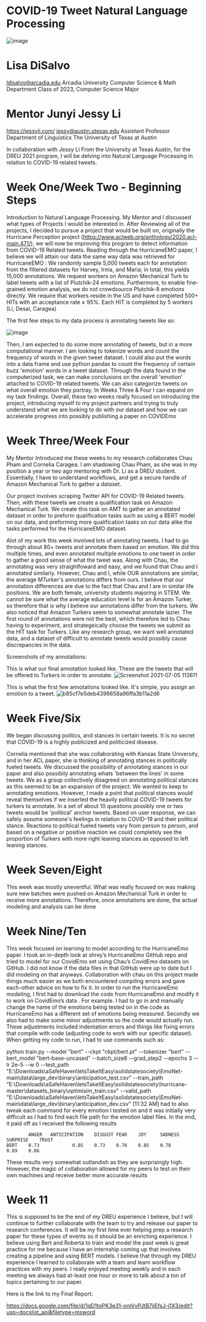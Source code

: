 # COVID-19 Tweet Natural Language Processing
![image](https://user-images.githubusercontent.com/69719467/121576299-3ac41980-c9f6-11eb-9cb9-41bb91f687ba.png)

# Lisa DiSalvo                        
ldisalvo@arcadia.edu 
Arcadia University
Computer Science & Math Department
Class of 2023, Computer Science Major

# Mentor Junyi Jessy Li
https://jessyli.com/
jessy@austin.utexas.edu
Assistant Professor
Department of Linguistics
The University of Texas at Austin


In collaboration with Jessy Li From the University at Texas Austin, for the DREU 2021 program, I will be delving into Natural Language Processing in relation to COVID-19 related tweets.


# Week One/Week Two - Beginning Steps

Introduction to Natural Language Processing. My Mentor and I discussed what types of Projects I would be interested in.
After Reviewing all of the projects, I decided to pursue a project that would be built on, originally the Hurricane Perception project (https://www.aclweb.org/anthology/2020.acl-main.471/), we will now be improving this program to detect information from COVID-19 Related tweets. Reading through the HurricaneEMO paper, I believe we will attain our data the same way data was retrieved for HurricaneEMO : 
We randomly sample 5,000 tweets each for annotation from the filtered datasets for Harvey, Irma, and Maria; in total, this yields 15,000 annotations.
We request workers on Amazon Mechanical Turk
to label tweets with a list of Plutchik-24 emotions.
Furthermore, to enable fine-grained emotion analysis, we do not crowdsource Plutchik-8 emotions
directly. We require that workers reside in the US
and have completed 500+ HITs with an acceptance
rate ≥ 95%. Each HIT is completed by 5 workers (Li, Desai, Caragea)

The first few steps to my data process is annotating tweets like so:

![image](https://user-images.githubusercontent.com/69719467/121575761-bbcee100-c9f5-11eb-95b0-8f6d9e9f5cdb.png)

Then, I am expected to do some more annotating of tweets, but in a more computational manner. I am looking to tokenize words and count the frequency of words in the given tweet dataset. I could also put the words into a data frame and use python pandas to count the frequency of certain buzz 'emotion' words in a tweet dataset. Through the data found in the computerized task, we can make conclusions on the overall 'emotion' attached to COVID-19 related tweets. We can also categorize tweets on what overall emotion they portray. 
In Weeks Three & Four I can expand on my task findings. Overall, these two weeks really focused on introducing the project, introducing myself to my project partners and trying to truly understand what we are looking to do with our dataset and how we can accelerate progress into possibly publishing a paper on COVIDEmo

# Week Three/Week Four

My Mentor Introduced me these weeks to my research collaborates Chau Pham and Cornelia Caragea. I am shadowing Chau Pham, as she was in my position a year or two ago mentoring with Dr. Li as a DREU student. 
Essentially, I have to understand workflows, and get a secure handle of Amazon Mechanical Turk to gather a dataset.

Our project involves scraping Twitter API for COVID-19 Related tweets. Then, with these tweets we create a qualification task on Amazon Mechanical Turk. We create this task on AMT to gather an annotated dataset in order to preform qualification tasks such as using a BERT model on our data, and preforming more qualification tasks on our data alike the tasks performed for the HurricaneEMO dataset. 

Alot of my work this week involved lots of annotating tweets. I had to go through about 80+ tweets and annotate them based on emotion. We did this multiple times, and even annotated multiple emotions to one tweet in order to gather a good sense of what the tweet was. Along with Chau, the annotating was very straightfoward and easy, and we found that Chau and I annotated similarly. However, Chau and I, while OUR annotations are similar, the average MTurker's annotations differs from ours. I believe that our annotation differences are due to the fact that Chau and I are in similar life positions. We are both female, university students majoring in STEM. We cannot be sure what the average education level is for an Amazon Turker, so therefore that is why I believe our annotations differ from the turkers. We also noticed that Amazon Turkers seem to somewhat annotate lazier. The first round of annotations were not the best, which therefore led to Chau having to experiment, and strategeically choose the tweets we submit as the HIT task for Turkers. Like any research group, we want well annotated data, and a dataset of difficult to annotate tweets would possibly cause discrepancies in the data.

Screenshots of my annotations: 

This is what our final annotation looked like. These are the tweets that will be offered to Turkers in order to annotate. 
![Screenshot 2021-07-05 113611](https://user-images.githubusercontent.com/69719467/124495627-57016f00-dd86-11eb-9e8b-2606f28aacf3.png)


This is what the first few annotations looked like. It's simple, you assign an emotion to a tweet. 
![b85cf7e5deb4396658a96ffa3b11a2d6](https://user-images.githubusercontent.com/69719467/124495897-b495bb80-dd86-11eb-9ce4-bfc215270281.png)




# Week Five/Six

We began discussing politics, and stances in certain tweets. It is no secret that COVID-19 is a highly publicized and politicized disease. 

Cornelia mentioned that she was collaborating with Kansas State University, and in her ACL paper, she is thinking of annotating stances in politically fueled tweets. We discussed the possibility of annotating stances in our paper and also possibily annotating whats 'between the lines' in some tweets. We as a group collectively disagreed on annotating political stances as this seemed to be an expansion of the project. We wanted to keep to annotating emotions. However, I made a point that political stances would reveal themselves if we inserted the heavily political COVID-19 tweets for turkers to annotate. In a set of about 10 questions possibly one or two tweets would be 'political' anchor tweets. Based on user response, we can safely assume someone's feelings in relation to COVID-19 and their political stance. Reactions to poltiical fueled tweets vary from person to person, and based on a negative or positive reaction we could completely see the proportion of Turkers with more right leaning stances as opposed to left leaning stances.

# Week Seven/Eight 
This week was mostly uneventful. What was really focused on was making sure new batches were pushed on Amazon Mechanical Turk in order to receive more annotations. Therefore, once annotations are done, the actual modeling and analysis can be done 

# Week Nine/Ten

This week focused on learning to model according to the HurricaneEmo paper. I took an in-depth look at shrey’s HurricaneEmo GitHub repo and tried to model for our CovidEmo set using Chau’s CovidEmo datasets on GitHub. I did not know if the data files in that GitHub were up to date but I did modeling on that anyways. Collaboration with chau on this project made things much easier as we both encountered compiling errors and gave each-other advice on how to fix it. In order to run the HurricaneEmo modeling, I first had to download the code from HurricaneEmo  and modify it to work on CovidEmo’s data . For example. I had to go in and manually change the name of the emotions being tested on in the code as HurricaneEmo has a different set of emotions being measured. Secondly we also had to make some minor adjustments so the code would actually run. These adjustments included indentation errors and things like fixing errors that compile with code (adjusting code to work with our specific dataset). When getting my code to run, I had to use commands such as: 

python train.py --model "bert" --ckpt "ckpt/bert.pt" --tokenizer "bert" --bert_model "bert-base-uncased" --batch_size8 --grad_step2 --epochs 3 --lr 2e-5 --w 0 --test_path "E:\Downloads\aSafeHaven\letsTakeItEasy\solidstatesociety\EmoNet-main\data\large_dev\binary\anticipation_test.csv" --train_path "E:\Downloads\aSafeHaven\letsTakeItEasy\solidstatesociety\hurricane-master\datasets_binary\optimisim_train.csv" --valid_path "E:\Downloads\aSafeHaven\letsTakeItEasy\solidstatesociety\EmoNet-main\data\large_dev\binary\anticipation_dev.csv"
[11:32 AM]
had to also tweak each command for every emotion I tested on and it was initially very difficult as I had to find each file path for the emotion label files. In the end, it paid off as I received the following results 
    
            ANGER   ANTICIPATION    DISGUST FEAR    JOY     SADNESS SURPRISE    TRUST  
    BERT    0.73            0.85    0.73    0.76    0.85    0.78        0.89    0.86

These results very somewhat outlandish as they are surprisingly high. However, the magic of collaboration allowed for my peers to test on their own machines and receive better more accurate results 

# Week 11

This is supposed to be the end of my DREU experience I believe, but I will continue to further collaborate with the team to try and release our paper to research conferences. It will be my first time ever helping prep a research paper for these types of events so it should be an enriching experience. I believe using Bert and Roberta to train and model the past week is great practice for me because I have an internship coming up that involves creating a pipeline and using BERT models. I believe that through my DREU experience I learned to collaborate with a team and learn workflow practices with my peers. I really enjoyed meeting weekly and in each meeting we always had at-least one hour or more to talk about a ton of topics pertaining to our paper.
 
Here is the link to my Final Report: 

https://docs.google.com/file/d/1qD1toPK3e31-omVvPJtB7ijEfsJ-j1X3/edit?usp=docslist_api&filetype=msword
